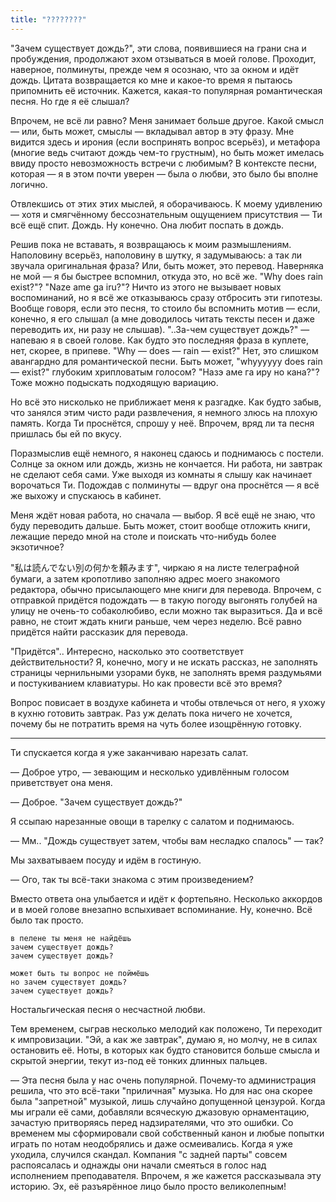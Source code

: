 ```yaml
---
title: "????????"
---
```


"Зачем существует дождь?", эти слова, появившиеся на грани сна и пробуждения,
продолжают эхом отзываться в моей голове. Проходит, наверное, полминуты, прежде
чем я осознаю, что за окном и идёт дождь. Цитата возвращается ко мне и какое-то
время я пытаюсь припомнить её источник. Кажется, какая-то популярная
романтическая песня. Но где я её слышал?

Впрочем, не всё ли равно? Меня занимает больше другое. Какой смысл — или, быть
может, смыслы — вкладывал автор в эту фразу. Мне видится здесь и ирония (если
воспринять вопрос всерьёз), и метафора (многие ведь считают дождь чем-то
грустным), но быть может имелась ввиду просто невозможность встречи с любимым? В
контексте песни, которая — я в этом почти уверен — была о любви, это было бы
вполне логично.

Отвлекшись от этих этих мыслей, я оборачиваюсь. К моему удивлению — хотя и
смягчённому бессознательным ощущением присутствия — Ти всё ещё спит. Дождь. Ну
конечно. Она любит поспать в дождь.

Решив пока не вставать, я возвращаюсь к моим размышлениям. Наполовину всерьёз,
наполовину в шутку, я задумываюсь: а так ли звучала оригинальная фраза? Или,
быть может, это перевод. Наверняка не мой — я бы быстрее вспомнил, откуда это,
но всё же. "Why does rain exist?"? "Naze ame ga iru?"? Ничто из этого не
вызывает новых воспоминаний, но я всё же отказываюсь сразу отбросить эти
гипотезы. Вообще говоря, если это песня, то стоило бы вспомнить мотив — если,
конечно, я его слышал (а мне доводилось читать тексты песен и даже переводить
их, ни разу не слышав). "..За-чем существует дождь?" — напеваю я в своей
голове. Как будто это последняя фраза в куплете, нет, скорее, в припеве. "Why —
does — rain — exist?" Нет, это слишком авангардно для романтической песни. Быть
может, "whyyyyyy does rain — exist?" глубоким хрипловатым голосом? "Назэ аме га
иру но кана?"? Тоже можно подыскать подходящую вариацию.

Но всё это нисколько не приближает меня к разгадке. Как будто забыв, что занялся
этим чисто ради развлечения, я немного злюсь на плохую память. Когда Ти
проснётся, спрошу у неё. Впрочем, вряд ли та песня пришлась бы ей по вкусу.

Поразмыслив ещё немного, я наконец сдаюсь и поднимаюсь с постели. Солнце за
окном или дождь, жизнь не кончается. Ни работа, ни завтрак не сделают себя сами.
Уже выходя из комнаты я слышу как начинает ворочаться Ти. Подождав с полминуты —
вдруг она проснётся — я всё же выхожу и спускаюсь в кабинет.

Меня ждёт новая работа, но сначала — выбор. Я всё ещё не знаю, что буду
переводить дальше. Быть может, стоит вообще отложить книги, лежащие передо мной
на столе и поискать что-нибудь более экзотичное?

"私は読んでない別の何かを頼みます", чиркаю я на листе телеграфной бумаги, а
затем кропотливо заполняю адрес моего знакомого редактора, обычно присылающего
мне книги для перевода. Впрочем, с отправкой придётся подождать — в такую погоду
выгонять голубей на улицу не очень-то собаколюбиво, если можно так
выразиться. Да и всё равно, не стоит ждать книги раньше, чем через неделю. Всё
равно придётся найти рассказик для перевода.

"Придётся".. Интересно, насколько это соответствует действительности? Я,
конечно, могу и не искать рассказ, не заполнять страницы чернильными узорами
букв, не заполнять время раздумьями и постукиванием клавиатуры. Но как провести
всё это время?

Вопрос повисает в воздухе кабинета и чтобы отвлечься от него, я ухожу в кухню
готовить завтрак. Раз уж делать пока ничего не хочется, почему бы не потратить
время на чуть более изощрённую готовку.

***

Ти спускается когда я уже заканчиваю нарезать салат.

— Доброе утро, — зевающим и несколько удивлённым голосом приветствует она меня.

— Доброе. "Зачем существует дождь?"

Я ссыпаю нарезанные овощи в тарелку с салатом и поднимаюсь.

— Мм.. "Дождь существует затем, чтобы вам несладко спалось" — так?

Мы захватываем посуду и идём в гостиную.

— Ого, так ты всё-таки знакома с этим произведением?

Вместо ответа она улыбается и идёт к фортепьяно. Несколько аккордов и в моей
голове внезапно вспыхивает вспоминание. Ну, конечно. Всё было так просто.

```
в пелене ты меня не найдёшь
зачем существует дождь?
зачем существует дождь?

может быть ты вопрос не поймёшь
но зачем существует дождь?
зачем существует дождь?
```

Ностальгическая песня о несчастной любви.

Тем временем, сыграв несколько мелодий как положено, Ти переходит к
импровизации. "Эй, а как же завтрак", думаю я, но молчу, не в силах остановить
её. Ноты, в которых как будто становится больше смысла и скрытой энергии, текут
из-под её тонких длинных пальцев.

— Эта песня была у нас очень популярной. Почему-то администрация решила, что это
всё-таки "приличная" музыка. Но для нас она скорее была "запретной" музыкой,
лишь случайно допущенной цензурой. Когда мы играли её сами, добавляли всяческую
джазовую орнаментацию, зачастую притворяясь перед надзирателями, что это
ошибки. Со временем мы сформировали свой собственный канон и любые попытки
играть по нотам неодобрялись и даже осмеивались. Когда я уже уходила, случился
скандал. Компания "с задней парты" совсем распоясалась и однажды они начали
смеяться в голос над исполнением преподавателя. Впрочем, я же кажется
рассказывала эту историю. Эх, её разъярённое лицо было просто великолепным!

